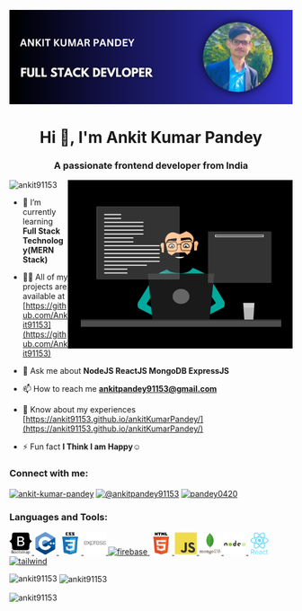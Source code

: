 ![logo](https://github.com/Ankit91153/Ankit91153/blob/main/FULL%20Stack%20Devloper.png)
<h1 align="center">Hi 👋, I'm Ankit Kumar Pandey</h1>
<h3 align="center">A passionate frontend developer from India</h3>

<img src="https://github.com/Ankit91153/Ankit91153/blob/main/coding.gif" alt="coding" width="400" align="right">

<p align="left"> <img src="https://komarev.com/ghpvc/?username=ankit91153&label=Profile%20views&color=0e75b6&style=flat" alt="ankit91153" /> </p>

- 🌱 I’m currently learning **Full Stack Technology(MERN Stack)**

- 👨‍💻 All of my projects are available at [https://github.com/Ankit91153](https://github.com/Ankit91153)

- 💬 Ask me about **NodeJS ReactJS MongoDB ExpressJS**

- 📫 How to reach me **ankitpandey91153@gmail.com**

- 📄 Know about my experiences [https://ankit91153.github.io/ankitKumarPandey/](https://ankit91153.github.io/ankitKumarPandey/)

- ⚡ Fun fact **I Think I am Happy☺️**

<h3 align="left">Connect with me:</h3>
<p align="left">
<a href="https://linkedin.com/in/ankit-kumar-pandey" target="blank"><img align="center" src="https://raw.githubusercontent.com/rahuldkjain/github-profile-readme-generator/master/src/images/icons/Social/linked-in-alt.svg" alt="ankit-kumar-pandey" height="30" width="40" /></a>
<a href="https://www.hackerrank.com/@ankitpandey91153" target="blank"><img align="center" src="https://raw.githubusercontent.com/rahuldkjain/github-profile-readme-generator/master/src/images/icons/Social/hackerrank.svg" alt="@ankitpandey91153" height="30" width="40" /></a>
<a href="https://www.leetcode.com/pandey0420" target="blank"><img align="center" src="https://raw.githubusercontent.com/rahuldkjain/github-profile-readme-generator/master/src/images/icons/Social/leet-code.svg" alt="pandey0420" height="30" width="40" /></a>
</p>

<h3 align="left">Languages and Tools:</h3>
<p align="left"> <a href="https://getbootstrap.com" target="_blank" rel="noreferrer"> <img src="https://raw.githubusercontent.com/devicons/devicon/master/icons/bootstrap/bootstrap-plain-wordmark.svg" alt="bootstrap" width="40" height="40"/> </a> <a href="https://www.w3schools.com/cpp/" target="_blank" rel="noreferrer"> <img src="https://raw.githubusercontent.com/devicons/devicon/master/icons/cplusplus/cplusplus-original.svg" alt="cplusplus" width="40" height="40"/> </a> <a href="https://www.w3schools.com/css/" target="_blank" rel="noreferrer"> <img src="https://raw.githubusercontent.com/devicons/devicon/master/icons/css3/css3-original-wordmark.svg" alt="css3" width="40" height="40"/> </a> <a href="https://expressjs.com" target="_blank" rel="noreferrer"> <img src="https://raw.githubusercontent.com/devicons/devicon/master/icons/express/express-original-wordmark.svg" alt="express" width="40" height="40"/> </a> <a href="https://firebase.google.com/" target="_blank" rel="noreferrer"> <img src="https://www.vectorlogo.zone/logos/firebase/firebase-icon.svg" alt="firebase" width="40" height="40"/> </a> <a href="https://www.w3.org/html/" target="_blank" rel="noreferrer"> <img src="https://raw.githubusercontent.com/devicons/devicon/master/icons/html5/html5-original-wordmark.svg" alt="html5" width="40" height="40"/> </a> <a href="https://developer.mozilla.org/en-US/docs/Web/JavaScript" target="_blank" rel="noreferrer"> <img src="https://raw.githubusercontent.com/devicons/devicon/master/icons/javascript/javascript-original.svg" alt="javascript" width="40" height="40"/> </a> <a href="https://www.mongodb.com/" target="_blank" rel="noreferrer"> <img src="https://raw.githubusercontent.com/devicons/devicon/master/icons/mongodb/mongodb-original-wordmark.svg" alt="mongodb" width="40" height="40"/> </a> <a href="https://nodejs.org" target="_blank" rel="noreferrer"> <img src="https://raw.githubusercontent.com/devicons/devicon/master/icons/nodejs/nodejs-original-wordmark.svg" alt="nodejs" width="40" height="40"/> </a> <a href="https://reactjs.org/" target="_blank" rel="noreferrer"> <img src="https://raw.githubusercontent.com/devicons/devicon/master/icons/react/react-original-wordmark.svg" alt="react" width="40" height="40"/> </a> <a href="https://tailwindcss.com/" target="_blank" rel="noreferrer"> <img src="https://www.vectorlogo.zone/logos/tailwindcss/tailwindcss-icon.svg" alt="tailwind" width="40" height="40"/> </a> </p>

<p><img align="left" src="https://github-readme-stats.vercel.app/api/top-langs?username=ankit91153&show_icons=true&locale=en&layout=compact" alt="ankit91153" /></p>

<p>&nbsp;<img align="center" src="https://github-readme-stats.vercel.app/api?username=ankit91153&show_icons=true&locale=en" alt="ankit91153" /></p>

<p><img align="center" src="https://github-readme-streak-stats.herokuapp.com/?user=ankit91153&" alt="ankit91153" /></p>

